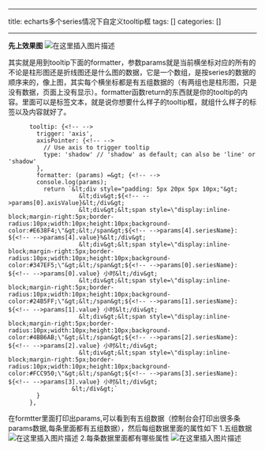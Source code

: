 
--- 
title:  echarts多个series情况下自定义tooltip框 
tags: []
categories: [] 

---
**先上效果图** <img src="https://img-blog.csdnimg.cn/b1933d10ade1499a98a235d61a419175.png?x-oss-process=image/watermark,type_d3F5LXplbmhlaQ,shadow_50,text_Q1NETiBA5pqX5pyITW9vbg==,size_20,color_FFFFFF,t_70,g_se,x_16#pic_center" alt="在这里插入图片描述">

>  
 其实就是用到tooltip下面的formatter，参数params就是当前横坐标对应的所有的不论是柱形图还是折线图还是什么图的数据，它是一个数组，是按series的数据的顺序来的，像上图，其实每个横坐标都是有五组数据的（有两组也是柱形图，只是没有数据，页面上没有显示）。formatter函数return的东西就是你的tooltip的内容。里面可以是标签文本，就是说你想要什么样子的tooltip框，就组什么样子的标签以及内容就好了。 


```
      tooltip: {<!-- -->
        trigger: 'axis',
        axisPointer: {<!-- -->
          // Use axis to trigger tooltip
          type: 'shadow' // 'shadow' as default; can also be 'line' or 'shadow'
        },
        formatter: (params) =&gt; {<!-- -->
        console.log(params);
          return `&lt;div style="padding: 5px 20px 5px 10px;"&gt;
                    &lt;div&gt;${<!-- -->params[0].axisValue}&lt;/div&gt;
                    &lt;div&gt;&lt;span style=\"display:inline-block;margin-right:5px;border-radius:10px;width:10px;height:10px;background-color:#E638F4;\"&gt;&lt;/span&gt;${<!-- -->params[4].seriesName}: ${<!-- -->params[4].value}%&lt;/div&gt;
                    &lt;div&gt;&lt;span style=\"display:inline-block;margin-right:5px;border-radius:10px;width:10px;height:10px;background-color:#347EF5;\"&gt;&lt;/span&gt;${<!-- -->params[0].seriesName}: ${<!-- -->params[0].value} 小时&lt;/div&gt;
                    &lt;div&gt;&lt;span style=\"display:inline-block;margin-right:5px;border-radius:10px;width:10px;height:10px;background-color:#24B5FF;\"&gt;&lt;/span&gt;${<!-- -->params[1].seriesName}: ${<!-- -->params[1].value} 小时&lt;/div&gt;
                    &lt;div&gt;&lt;span style=\"display:inline-block;margin-right:5px;border-radius:10px;width:10px;height:10px;background-color:#4BB6AB;\"&gt;&lt;/span&gt;${<!-- -->params[2].seriesName}: ${<!-- -->params[2].value} 小时&lt;/div&gt;
                    &lt;div&gt;&lt;span style=\"display:inline-block;margin-right:5px;border-radius:10px;width:10px;height:10px;background-color:#FCC950;\"&gt;&lt;/span&gt;${<!-- -->params[3].seriesName}: ${<!-- -->params[3].value} 小时&lt;/div&gt;
                  &lt;/div&gt;`
        }
      },

```

在formtter里面打印出params,可以看到有五组数据（控制台会打印出很多条params数据,每条里面都有五组数据），然后每组数据里面的属性如下 1.五组数据 <img src="https://img-blog.csdnimg.cn/764bfc12dccf4358aa40c819dbe5feaa.png#pic_center" alt="在这里插入图片描述"> 2.每条数据里面都有哪些属性 <img src="https://img-blog.csdnimg.cn/d1fcf492bf574d63b32a43a2818846b4.png?x-oss-process=image/watermark,type_d3F5LXplbmhlaQ,shadow_50,text_Q1NETiBA5pqX5pyITW9vbg==,size_20,color_FFFFFF,t_70,g_se,x_16#pic_center" alt="在这里插入图片描述">

